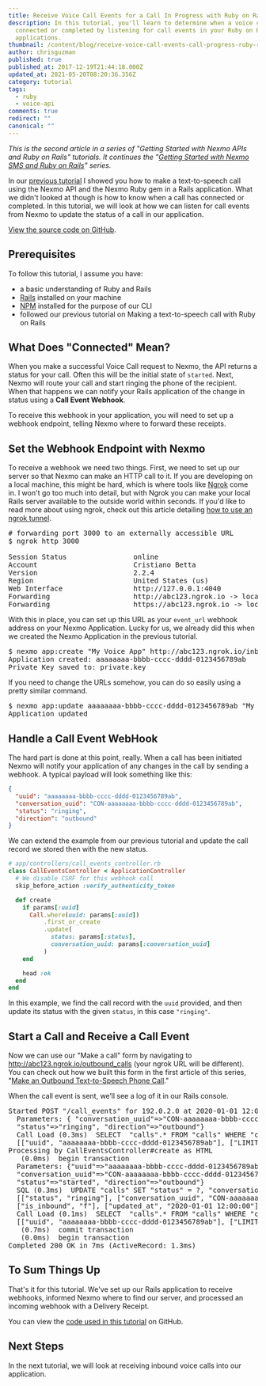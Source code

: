 ```yaml
---
title: Receive Voice Call Events for a Call In Progress with Ruby on Rails
description: In this tutorial, you'll learn to determine when a voice call has
  connected or completed by listening for call events in your Ruby on Rails
  applications.
thumbnail: /content/blog/receive-voice-call-events-call-progress-ruby-rails-dr/ror-receiving-call-events.png
author: chrisguzman
published: true
published_at: 2017-12-19T21:44:18.000Z
updated_at: 2021-05-20T08:20:36.356Z
category: tutorial
tags:
  - ruby
  - voice-api
comments: true
redirect: ""
canonical: ""
---
```

_This is the second article in a series of "Getting Started with Nexmo APIs and Ruby on Rails" tutorials. It continues the "[Getting Started with Nexmo SMS and Ruby on Rails](https://www.nexmo.com/blog/2017/10/16/send-sms-ruby-on-rails-dr/)" series._

In our [previous tutorial](https://www.nexmo.com/blog/2017/11/02/outbound-text-to-speech-voice-call-ruby-on-rails-dr/) I showed you how to make a text-to-speech call using the Nexmo API and the Nexmo Ruby gem in a Rails application. What we didn't looked at though is how to know when a call has connected or completed. In this tutorial, we will look at how we can listen for call events from Nexmo to update the status of a call in our application.

[View the source code on GitHub](https://github.com/Nexmo/nexmo-rails-quickstart/blob/master/app/controllers/call_events_controller.rb).

## Prerequisites

To follow this tutorial, I assume you have:

- a basic understanding of Ruby and Rails
- [Rails](http://rubyonrails.org/) installed on your machine
- [NPM](https://www.npmjs.com/) installed for the purpose of our CLI
- followed our previous tutorial on Making a text-to-speech call with Ruby on Rails

<sign-up></sign-up>



## What Does "Connected" Mean?

When you make a successful Voice Call request to Nexmo, the API returns a status for your call. Often this will be the initial state of `started`. Next, Nexmo will route your call and start ringing the phone of the recipient. When that happens we can notify your Rails application of the change in status using a **Call Event Webhook**.

To receive this webhook in your application, you will need to set up a webhook endpoint, telling Nexmo where to forward these receipts.

## Set the Webhook Endpoint with Nexmo

To receive a webhook we need two things. First, we need to set up our server so that Nexmo can make an HTTP call to it. If you are developing on a local machine, this might be hard, which is where tools like [Ngrok](http://ngrok.io) come in. I won't go too much into detail, but with Ngrok you can make your local Rails server available to the outside world within seconds. If you'd like to read more about using ngrok, check out this article detailing [how to use an ngrok tunnel](https://www.nexmo.com/blog/2017/07/04/local-development-nexmo-ngrok-tunnel-dr/).

 
<pre class="lang:default highlight:0 decode:true " >
# forwarding port 3000 to an externally accessible URL
$ ngrok http 3000

Session Status                online
Account                       Cristiano Betta
Version                       2.2.4
Region                        United States (us)
Web Interface                 http://127.0.0.1:4040
Forwarding                    http://abc123.ngrok.io -&gt; localhost:3000
Forwarding                    https://abc123.ngrok.io -&gt; localhost:3000</pre> 


With this in place, you can set up this URL as your `event_url` webhook address on your Nexmo Application. Lucky for us, we already did this when we created the Nexmo Application in the previous tutorial.
 
<pre class="lang:default highlight:0 decode:true " >
$ nexmo app:create "My Voice App" http://abc123.ngrok.io/inbound_calls http://abc123.ngrok.io/call_events --keyfile private.key --answer_method POST --event_method POST
Application created: aaaaaaaa-bbbb-cccc-dddd-0123456789ab
Private Key saved to: private.key</pre> 

If you need to change the URLs somehow, you can do so easily using a pretty similar command.

<pre class="lang:default highlight:0 decode:true " >
$ nexmo app:update aaaaaaaa-bbbb-cccc-dddd-0123456789ab "My Voice App" http://abc123.ngrok.io/inbound_calls http://abc123.ngrok.io/call_events --answer_method POST --event_method POST
Application updated
</pre> 


## Handle a Call Event WebHook

The hard part is done at this point, really. When a call has been initiated Nexmo will notify your application of any changes in the call by sending a webhook. A typical payload will look something like this:

```json
{
  "uuid": "aaaaaaaa-bbbb-cccc-dddd-0123456789ab",
  "conversation_uuid": "CON-aaaaaaaa-bbbb-cccc-dddd-0123456789ab",
  "status": "ringing",
  "direction": "outbound"
}
```

We can extend the example from our previous tutorial and update the call record we stored then with the new status.

```ruby
# app/controllers/call_events_controller.rb
class CallEventsController < ApplicationController
  # We disable CSRF for this webhook call
  skip_before_action :verify_authenticity_token

  def create
    if params[:uuid]
      Call.where(uuid: params[:uuid])
          .first_or_create
          .update(
            status: params[:status],
            conversation_uuid: params[:conversation_uuid]
          )
    end

    head :ok
  end
end
```

In this example, we find the call record with the `uuid` provided, and then update its status with the given `status`, in this case `"ringing"`.

## Start a Call and Receive a Call Event

Now we can use our "Make a call" form by navigating to http://abc123.ngrok.io/outbound_calls (your ngrok URL will be different). You can check out how we built this form in the first article of this series, "[Make an Outbound Text-to-Speech Phone Call](https://www.nexmo.com/blog/2017/11/02/outbound-text-to-speech-voice-call-ruby-on-rails-dr/)."

When the call event is sent, we’ll see a log of it in our Rails console.
 
<pre class="lang:default highlight:0 decode:true " >
Started POST "/call_events" for 192.0.2.0 at 2020-01-01 12:00:00 -0500
  Parameters: { "conversation_uuid"=&gt;"CON-aaaaaaaa-bbbb-cccc-dddd-0123456789ab",
  "status"=&gt;"ringing", "direction"=&gt;"outbound"}
  Call Load (0.3ms)  SELECT  "calls".* FROM "calls" WHERE "calls"."uuid" = ? ORDER BY "calls"."id" ASC LIMIT ?
  [["uuid", "aaaaaaaa-bbbb-cccc-dddd-0123456789ab"], ["LIMIT", 1]]
Processing by CallEventsController#create as HTML
   (0.0ms)  begin transaction
  Parameters: {"uuid"=&gt;"aaaaaaaa-bbbb-cccc-dddd-0123456789ab",
  "conversation_uuid"=&gt;"CON-aaaaaaaa-bbbb-cccc-dddd-0123456789ab",
  "status"=&gt;"started", "direction"=&gt;"outbound"}
  SQL (0.3ms)  UPDATE "calls" SET "status" = ?, "conversation_uuid" = ?, "is_inbound" = ?, "updated_at" = ? WHERE "calls"."id" = ?
  [["status", "ringing"], ["conversation_uuid", "CON-aaaaaaaa-bbbb-cccc-dddd-0123456789ab"],
  ["is_inbound", "f"], ["updated_at", "2020-01-01 12:00:00"], ["id", 6]]
  Call Load (0.1ms)  SELECT  "calls".* FROM "calls" WHERE "calls"."uuid" = ? ORDER BY "calls"."id" ASC LIMIT ?
  [["uuid", "aaaaaaaa-bbbb-cccc-dddd-0123456789ab"], ["LIMIT", 1]]
   (0.7ms)  commit transaction
   (0.0ms)  begin transaction
Completed 200 OK in 7ms (ActiveRecord: 1.3ms)</pre> 


## To Sum Things Up

That's it for this tutorial. We've set up our Rails application to receive webhooks, informed Nexmo where to find our server, and processed an incoming webhook with a Delivery Receipt.

You can view the [code used in this tutorial](https://github.com/Nexmo/nexmo-rails-quickstart/blob/master/app/controllers/call_events_controller.rb) on GitHub.

## Next Steps

In the next tutorial, we will look at receiving inbound voice calls into our application.
